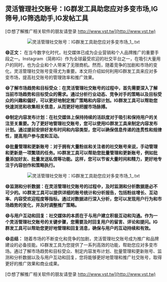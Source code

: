 ## **灵活管理社交账号：IG群发工具助您应对多变市场,IG筛号,IG筛选助手,IG发帖工具**

[😍想了解推广相关软件的朋友请登录 http://www.vst.tw](http://www.vst.tw)

 <center><img src="https://vst.tw/MP4/tuiguang/png/1.png" alt="灵活管理社交账号：IG群发工具助您应对多变市场_1_.txt"></center>

**😄正文：**
在当今数字化时代，社交媒体已成为企业营销和个人品牌推广的重要手段之一。Instagram（简称IG）作为全球最受欢迎的社交平台之一，在吸引大量用户的同时，也为企业和个人带来了无限商机。然而，随着竞争的加剧和市场的变化，灵活管理社交账号变得尤为重要。本文将介绍如何利用IG群发工具来应对多变市场，提高社交账号的管理效率和推广效果。

**😄了解市场趋势和目标受众：在灵活管理社交账号的过程中，首先需要深入了解当前市场趋势和目标受众的需求。通过分析行业动态、竞争对手的策略以及目标受众的兴趣和偏好，可以更好地制定推广策略和内容计划。IG群发工具可以帮助您快速浏览和收集相关信息，从而更好地把握市场脉搏。**

**😄制定内容发布计划：在社交媒体上保持持续的活跃度对于吸引和保持用户的关注至关重要。为了更好地管理社交账号，您可以使用IG群发工具来制定内容发布计划。通过提前安排好发布时间和内容类型，您可以确保信息传递的连贯性和规律性，提高用户参与度和互动。**

**😄批量管理和更新账号：对于拥有大量粉丝和关注者的社交账号来说，手动管理和更新是一项繁琐的任务。IG群发工具可以帮助您批量管理和更新账号，例如批量添加好友、批量发送私信等功能。这样，您可以节省大量时间和精力，更好地专注于内容创作和策略执行。**

 <center><img src="https://vst.tw/MP4/tuiguang/png/6.png" alt="灵活管理社交账号：IG群发工具助您应对多变市场_1_.txt"></center>

**😄监测和分析数据：在灵活管理社交账号的过程中，及时监测和分析数据是必不可少的。IG群发工具可以提供详细的账号统计和分析报告，包括粉丝增长、互动率、内容受欢迎程度等指标。通过对数据进行深入分析，您可以发现用户行为和市场趋势的变化，并及时调整推广策略。**

**😄与用户互动和回复：社交媒体的本质在于与用户建立积极互动和沟通。作为一个灵活管理社交账号的关键步骤，您需要及时回复用户的留言、评论和提问。IG群发工具可以帮助您更好地管理和回复消息，确保与用户的互动持续和有效。**

**😄总结：**
随着市场的不断变化和竞争的加剧，灵活管理社交账号成为推广和品牌建设的必备技能。IG群发工具为您提供了一系列高效的功能，帮助您应对多变市场。通过了解市场趋势和目标受众、制定内容发布计划、批量管理和更新账号、监测和分析数据以及与用户互动和回复，您将能够更好地管理和推广社交账号，取得更好的推广效果和商业成果。

[😍想了解推广相关软件的朋友请登录 http://www.vst.tw](http://www.vst.tw)



